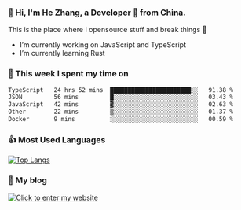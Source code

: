### 👋 Hi, I'm He Zhang, a Developer 🚀 from China.

This is the place where I opensource stuff and break things :rofl:

- I’m currently working on JavaScript and TypeScript
- I’m currently learning Rust

### 💪 This week I spent my time on 
<!--START_SECTION:waka-->

```txt
TypeScript   24 hrs 52 mins  ███████████████████████░░   91.38 %
JSON         56 mins         █░░░░░░░░░░░░░░░░░░░░░░░░   03.43 %
JavaScript   42 mins         ▓░░░░░░░░░░░░░░░░░░░░░░░░   02.63 %
Other        22 mins         ▒░░░░░░░░░░░░░░░░░░░░░░░░   01.37 %
Docker       9 mins          ░░░░░░░░░░░░░░░░░░░░░░░░░   00.59 %
```

<!--END_SECTION:waka-->

### 👍 Most Used Languages
[![Top Langs](https://github-readme-stats.vercel.app/api/top-langs/?username=zhanghecool&layout=compact)](https://zhanghe.cool)

### 🌈 My blog 
[![Click to enter my website](https://cdn.jsdelivr.net/gh/zhanghecool/assets/images/gif/zhanghecools.gif)](https://zhanghe.cool)
